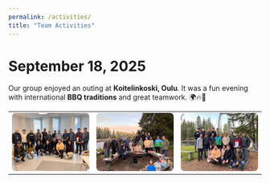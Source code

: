 ```yaml
---
permalink: /activities/
title: "Team Activities"
---
```


<h1>September 18, 2025</h1>

<p>
Our group enjoyed an outing at <strong>Koitelinkoski, Oulu</strong>. It was a fun evening with international <strong>BBQ traditions</strong> and great teamwork. 🌍🔥🙌
</p>

<style>
  /* Small image styling */
  .zoomable {
    cursor: zoom-in;
    border-radius: 8px;
    transition: transform 0.15s ease;
  }
  .zoomable:hover {
    transform: scale(1.02);
  }

  /* Modal overlay */
  .lightbox-overlay {
    position: fixed;
    inset: 0;
    background: rgba(0,0,0,0.8);
    display: none;
    align-items: center;
    justify-content: center;
    z-index: 9999;
    padding: 2rem;
  }
  .lightbox-overlay.open {
    display: flex;
  }

  /* Large image container */
  .lightbox-content {
    position: relative;
    max-width: 95vw;
    max-height: 90vh;
  }
  .lightbox-content img {
    max-width: 100%;
    max-height: 90vh;
    width: auto;
    height: auto;
    display: block;
    border-radius: 10px;
  }

  /* Close button */
  .lightbox-close {
    position: absolute;
    top: -12px;
    right: -12px;
    background: #fff;
    border: none;
    border-radius: 999px;
    width: 36px;
    height: 36px;
    font-size: 20px;
    line-height: 36px;
    text-align: center;
    cursor: pointer;
  }

  /* Make table images responsive on small screens */
  @media (max-width: 820px) {
    table.responsive-gallery,
    table.responsive-gallery tr,
    table.responsive-gallery td {
      display: block;
      width: 100%;
    }
    table.responsive-gallery td {
      margin-bottom: 12px;
    }
    table.responsive-gallery img {
      width: 100% !important;
      height: auto !important;
    }
  }
</style>

<table class="responsive-gallery">
  <tr>
    <td>
      <img class="zoomable" alt="Team at Koitelinkoski 1"
           src="https://github.com/nhanng9115/homepage/blob/master/images/687A69C4-C4BF-4F76-A6CD-4D5AD470429A_1_105_c.jpeg?raw=1"
           width="260">
    </td>
    <td>
      <img class="zoomable" alt="Team at Koitelinkoski 2"
           src="https://github.com/nhanng9115/homepage/blob/master/images/93308D9A-1874-41CB-99D3-9B12EF7F3418_1_105_c.jpeg?raw=1"
           width="260">
    </td>
    <td>
      <img class="zoomable" alt="Team at Koitelinkoski 3"
           src="https://github.com/nhanng9115/homepage/blob/master/images/F08387B9-F23F-44E6-9C8C-542A740A6F18_1_105_c.jpeg?raw=1"
           width="260">
    </td>
  </tr>
</table>

<!-- Lightbox modal (one per page) -->
<div class="lightbox-overlay" id="lightbox" aria-modal="true" role="dialog" aria-label="Image preview">
  <div class="lightbox-content">
    <button class="lightbox-close" id="lightboxClose" aria-label="Close preview">×</button>
    <img id="lightboxImg" alt="">
  </div>
</div>

<script>
  (function () {
    const overlay = document.getElementById('lightbox');
    const bigImg  = document.getElementById('lightboxImg');
    const closeBtn = document.getElementById('lightboxClose');

    function openLightbox(src, alt) {
      bigImg.src = src;
      bigImg.alt = alt || '';
      overlay.classList.add('open');
      document.body.style.overflow = 'hidden';
      closeBtn.focus();
    }

    function closeLightbox() {
      overlay.classList.remove('open');
      document.body.style.overflow = '';
      bigImg.src = '';
      bigImg.alt = '';
    }

    // Open on click of any small image
    document.querySelectorAll('.zoomable').forEach(img => {
      img.addEventListener('click', () => {
        // Use the same source; GitHub raw links are already high-res.
        openLightbox(img.src, img.alt);
      });
    });

    // Close interactions
    overlay.addEventListener('click', (e) => {
      // Close when clicking on the dimmed backdrop, not when clicking the image
      if (e.target === overlay) closeLightbox();
    });
    closeBtn.addEventListener('click', closeLightbox);

    // Close on Esc
    document.addEventListener('keydown', (e) => {
      if (e.key === 'Escape' && overlay.classList.contains('open')) {
        closeLightbox();
      }
    });
  })();
</script>
